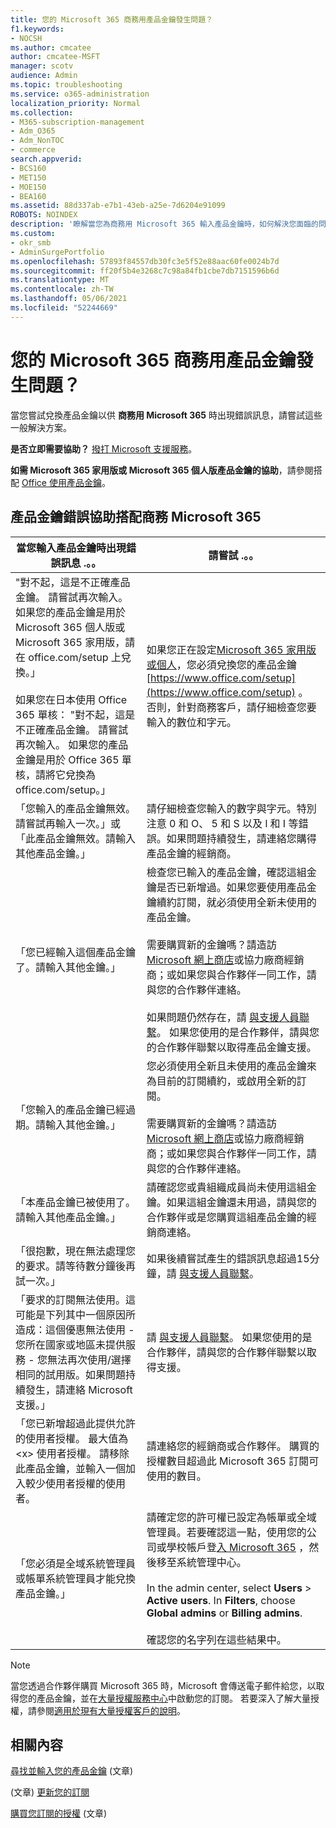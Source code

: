 ```yaml
---
title: 您的 Microsoft 365 商務用產品金鑰發生問題？
f1.keywords:
- NOCSH
ms.author: cmcatee
author: cmcatee-MSFT
manager: scotv
audience: Admin
ms.topic: troubleshooting
ms.service: o365-administration
localization_priority: Normal
ms.collection:
- M365-subscription-management
- Adm_O365
- Adm_NonTOC
- commerce
search.appverid:
- BCS160
- MET150
- MOE150
- BEA160
ms.assetid: 88d337ab-e7b1-43eb-a25e-7d6204e91099
ROBOTS: NOINDEX
description: '瞭解當您為商務用 Microsoft 365 輸入產品金鑰時，如何解決您面臨的問題。 '
ms.custom:
- okr_smb
- AdminSurgePortfolio
ms.openlocfilehash: 57893f84557db30fc3e5f52e88aac60fe0024b7d
ms.sourcegitcommit: ff20f5b4e3268c7c98a84fb1cbe7db7151596b6d
ms.translationtype: MT
ms.contentlocale: zh-TW
ms.lasthandoff: 05/06/2021
ms.locfileid: "52244669"
---
```

# <a name="problems-with-your-microsoft-365-for-business-product-key"></a>您的 Microsoft 365 商務用產品金鑰發生問題？

當您嘗試兌換產品金鑰以供 **商務用 Microsoft 365** 時出現錯誤訊息，請嘗試這些一般解決方案。 
  
 **是否立即需要協助？** [撥打 Microsoft 支援服務](../admin/contact-support-for-business-products.md)。 
  
 **如需 Microsoft 365 家用版或 Microsoft 365 個人版產品金鑰的協助**，請參閱搭配 [Office 使用產品金鑰](https://support.microsoft.com/office/12a5763a-d45c-4685-8c95-a44500213759.aspx)。
  
## <a name="product-key-error-help-with-microsoft-365-for-business"></a>產品金鑰錯誤協助搭配商務 Microsoft 365

| 當您輸入產品金鑰時出現錯誤訊息 .。。 | 請嘗試 .。。 |
|--------------------------------------------------------------------------------------------------------------------------------------------------------------------------------------------------------------------------------------------------------------------------------------------------------------------------------------------------------|----------------------------------------------------------------------------------------------------------------------------------------------------------------------------------------------------------------------------------------------------------------------------------------------------------------------------------------------------------------------------------------------------------------------------------------------------------------------------|
| "對不起，這是不正確產品金鑰。 請嘗試再次輸入。 如果您的產品金鑰是用於 Microsoft 365 個人版或 Microsoft 365 家用版，請在 office.com/setup 上兌換。」 <br/><br/>如果您在日本使用 Office 365 單核： "對不起，這是不正確產品金鑰。 請嘗試再次輸入。 如果您的產品金鑰是用於 Office 365 單核，請將它兌換為 office.com/setup。」 | 如果您正在設定[Microsoft 365 家用版或個人](https://support.microsoft.com/office/28cbc8cf-1332-4f04-9123-9b660abb629e.aspx)，您必須兌換您的產品金鑰 [https://www.office.com/setup](https://www.office.com/setup) 。 否則，針對商務客戶，請仔細檢查您要輸入的數位和字元。 |
| 「您輸入的產品金鑰無效。請嘗試再輸入一次。」或「此產品金鑰無效。請輸入其他產品金鑰。」 | 請仔細檢查您輸入的數字與字元。特別注意 0 和 O、 5 和 S 以及 l 和 I 等錯誤。如果問題持續發生，請連絡您購得產品金鑰的經銷商。 |
| 「您已經輸入這個產品金鑰了。請輸入其他金鑰。」 | 檢查您已輸入的產品金鑰，確認這組金鑰是否已新增過。如果您要使用產品金鑰續約訂閱，就必須使用全新未使用的產品金鑰。  <br/><br/>需要購買新的金鑰嗎？請造訪 [Microsoft 網上商店](https://go.microsoft.com/fwlink/p/?LinkId=529160)或協力廠商經銷商；或如果您與合作夥伴一同工作，請與您的合作夥伴連絡。  <br/><br/>如果問題仍然存在，請 [與支援人員聯繫](../admin/contact-support-for-business-products.md)。 如果您使用的是合作夥伴，請與您的合作夥伴聯繫以取得產品金鑰支援。 |
| 「您輸入的產品金鑰已經過期。請輸入其他金鑰。」 | 您必須使用全新且未使用的產品金鑰來為目前的訂閱續約，或啟用全新的訂閱。<br/><br/>需要購買新的金鑰嗎？請造訪 [Microsoft 網上商店](https://go.microsoft.com/fwlink/p/?LinkId=529160)或協力廠商經銷商；或如果您與合作夥伴一同工作，請與您的合作夥伴連絡。   |
| 「本產品金鑰已被使用了。請輸入其他產品金鑰。」 | 請確認您或貴組織成員尚未使用這組金鑰。如果這組金鑰還未用過，請與您的合作夥伴或是您購買這組產品金鑰的經銷商連絡。 |
| 「很抱歉，現在無法處理您的要求。請等待數分鐘後再試一次。」 | 如果後續嘗試產生的錯誤訊息超過15分鐘，請 [與支援人員聯繫](../admin/contact-support-for-business-products.md)。 |
| 「要求的訂閱無法使用。這可能是下列其中一個原因所造成：這個優惠無法使用 - 您所在國家或地區未提供服務 - 您無法再次使用/選擇相同的試用版。如果問題持續發生，請連絡 Microsoft 支援。」 | 請 [與支援人員聯繫](../admin/contact-support-for-business-products.md)。 如果您使用的是合作夥伴，請與您的合作夥伴聯繫以取得支援。 |
| 「您已新增超過此提供允許的使用者授權。 最大值為 \<x\> 使用者授權。 請移除此產品金鑰，並輸入一個加入較少使用者授權的使用者。 | 請連絡您的經銷商或合作夥伴。 購買的授權數目超過此 Microsoft 365 訂閱可使用的數目。 |
| 「您必須是全域系統管理員或帳單系統管理員才能兌換產品金鑰。」 | 請確定您的許可權已設定為帳單或全域管理員。若要確認這一點，使用您的公司或學校帳戶登[入 Microsoft 365](https://support.microsoft.com/office/e9eb7d51-5430-4929-91ab-6157c5a050b4) ，然後移至系統管理中心。 <br/><br/>In the admin center, select **Users** \> **Active users**. In **Filters**, choose **Global admins** or **Billing admins**.  <br/><br/>確認您的名字列在這些結果中。 |
   
> [!NOTE]
> 當您透過合作夥伴購買 Microsoft 365 時，Microsoft 會傳送電子郵件給您，以取得您的產品金鑰，並在[大量授權服務中心](https://go.microsoft.com/fwlink/p/?LinkID=282016)中啟動您的訂閱。 若要深入了解大量授權，請參閱[適用於現有大量授權客戶的說明](https://go.microsoft.com/fwlink/p/?LinkId=534992)。 
  
## <a name="related-content"></a>相關內容

[尋找並輸入您的產品金鑰](enter-your-product-key.md) (文章) 
  
 (文章) [更新您的訂閱](subscriptions/renew-your-subscription.md)
  
[購買您訂閱的授權](licenses/buy-licenses.md) (文章) 
